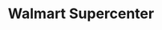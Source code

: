 ---
title: "Walmart Supercenter"
url: /sheboygan/walmart-supercenter-south-taylor-drive/
shop: supermarket
---